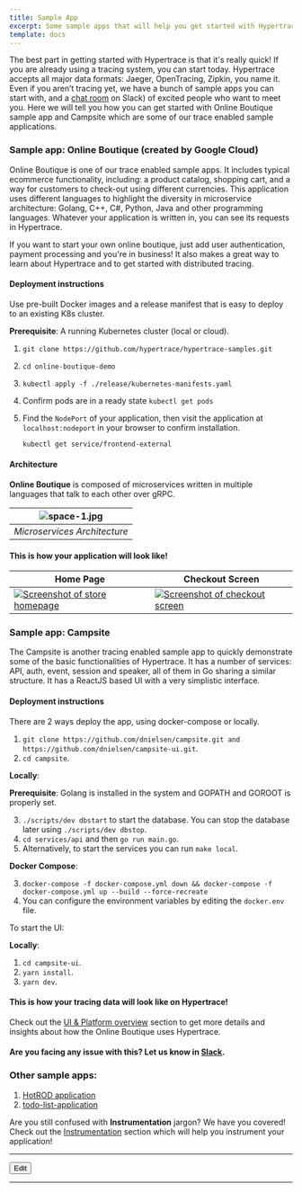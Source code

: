 ```yaml
---
title: Sample App
excerpt: Some sample apps that will help you get started with Hypertrace. 
template: docs
---
```


The best part in getting started with Hypertrace is that it's really quick! If you are already using a tracing system, you can start today. Hypertrace accepts all major data formats: Jaeger, OpenTracing, Zipkin, you name it. Even if you aren’t tracing yet, we have a bunch of sample apps you can start with, and a [chat room](https://www.hypertrace.org/get-started) on Slack) of excited people who want to meet you. Here we will tell you how you can get started with Online Boutique sample app and Campsite which are some of our trace enabled sample applications.

### Sample app: Online Boutique (created by Google Cloud)

Online Boutique is one of our trace enabled sample apps. It includes typical ecommerce functionality, including: a product catalog, shopping cart, and a way for customers to check-out using different currencies. This application uses different languages to highlight the diversity in microservice architecture: Golang, C++, C#, Python, Java and other programming languages. Whatever your application is written in, you can see its requests in Hypertrace.

If you want to start your own online boutique, just add user authentication, payment processing and you're in business! It also makes a great way to learn about Hypertrace and to get started with distributed tracing. 

#### Deployment instructions

Use pre-built Docker images and a release manifest that is easy to deploy to an existing K8s cluster.

**Prerequisite**: A running Kubernetes cluster (local or cloud).

1. `git clone https://github.com/hypertrace/hypertrace-samples.git`
2. `cd online-boutique-demo`
2. `kubectl apply -f ./release/kubernetes-manifests.yaml`
3. Confirm pods are in a ready state `kubectl get pods` 
4. Find the `NodePort` of your application, then visit the application at `localhost:nodeport` in your
   browser to confirm installation. 

   ```sh
   kubectl get service/frontend-external
   ```

#### Architecture

**Online Boutique** is composed of microservices written in multiple languages that talk to each other over gRPC.

| ![space-1.jpg](https://s3.amazonaws.com/fininity.tech/DT/architecture-diagram.png) | 
|:--:| 
| *Microservices Architecture* |


#### This is how your application will look like!

| Home Page                                                                                                         | Checkout Screen                                                                                                    |
| ----------------------------------------------------------------------------------------------------------------- | ------------------------------------------------------------------------------------------------------------------ |
| [![Screenshot of store homepage](https://s3.amazonaws.com/fininity.tech/online-boutique-frontend-1-min.png)]() | [![Screenshot of checkout screen](https://s3.amazonaws.com/fininity.tech/DT/online-boutique-frontend-2.png)]() |


### Sample app: Campsite

The Campsite is another tracing enabled sample app to quickly demonstrate some of the basic functionalities of Hypertrace. It has a number of services: API, auth, event, session and speaker, all of them in Go sharing a similar structure. It has a ReactJS based UI with a very simplistic interface.

#### Deployment instructions

There are 2 ways deploy the app, using docker-compose or locally.

1. `git clone https://github.com/dnielsen/campsite.git and https://github.com/dnielsen/campsite-ui.git`.
2. `cd campsite`.

**Locally**:

**Prerequisite**: Golang is installed in the system and GOPATH and GOROOT is properly set.

3. `./scripts/dev dbstart` to start the database. You can stop the database later using `./scripts/dev dbstop`.
4. `cd services/api` and then `go run main.go`. 
5. Alternatively, to start the services you can run `make local`.

**Docker Compose**:

3. `docker-compose -f docker-compose.yml down && docker-compose -f docker-compose.yml up --build --force-recreate`
4. You can configure the environment variables by editing the `docker.env` file.

To start the UI:

**Locally**:

1. `cd campsite-ui`.
2. `yarn install`.
3. `yarn dev`.

#### This is how your tracing data will look like on Hypertrace! 

Check out the [UI & Platform overview](https://docs.hypertrace.org/platform-ui/) section to get more details and insights about how the Online Boutique uses Hypertrace. 


#### Are you facing any issue with this? Let us know in [Slack](https://www.hypertrace.org/get-started).

### Other sample apps:
1. [HotROD application](https://github.com/hypertrace/hypertrace-samples/tree/master/hotrod)
2. [todo-list-application](https://github.com/hypertrace/hypertrace-samples/tree/master/todo-list-application)

Are you still confused with **Instrumentation** jargon? We have you covered! Check out the [Instrumentation](https://docs.hypertrace.org/instrumentation/) section which will help you instrument your application! 

***

<a href="https://github.com/hypertrace/hypertrace-docs-website/tree/master/src/pages/sample-app/index.md">
<button type="button">Edit</button></a>


***


